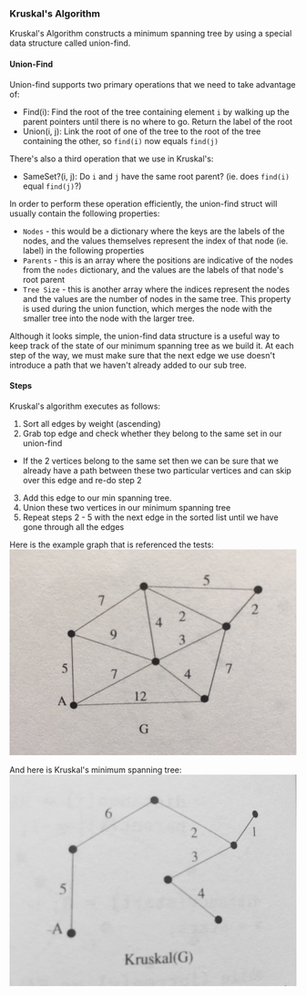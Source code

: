 ### Kruskal's Algorithm

Kruskal's Algorithm constructs a minimum spanning tree by using a special data structure
called union-find.

#### Union-Find

Union-find supports two primary operations that we need to take advantage of:

  - Find(i): Find the root of the tree containing element `i` by walking up the parent pointers
    until there is no where to go. Return the label of the root
  - Union(i, j): Link the root of one of the tree to the root of the tree containing the other,
    so `find(i)` now equals `find(j)`

There's also a third operation that we use in Kruskal's:
  - SameSet?(i, j): Do `i` and `j` have the same root parent? (ie. does `find(i)` equal `find(j)`?)

In order to perform these operation efficiently, the union-find struct will usually contain the
following properties:
  - `Nodes` - this would be a dictionary where the keys are the labels of the nodes, and the
    values themselves represent the index of that node (ie. label) in the following properties
  - `Parents` - this is an array where the positions are indicative of the nodes from the
    `nodes` dictionary, and the values are the labels of that node's root parent
  - `Tree Size` - this is another array where the indices represent the nodes and the values
     are the number of nodes in the same tree. This property is used during the union function,
     which merges the node with the smaller tree into the node with the larger tree.

Although it looks simple, the union-find data structure is a useful way to keep track of the
state of our minimum spanning tree as we build it. At each step of the way, we must make sure that
the next edge we use doesn't introduce a path that we haven't already added to our sub tree.

#### Steps

Kruskal's algorithm executes as follows:

1. Sort all edges by weight (ascending)
2. Grab top edge and check whether they belong to the same set in our union-find
  - If the 2 vertices belong to the same set then we can be sure that we already
    have a path between these two particular vertices and can skip over this
    edge and re-do step 2
3. Add this edge to our min spanning tree.
4. Union these two vertices in our minimum spanning tree
5. Repeat steps 2 - 5 with the next edge in the sorted list until we have gone through all the edges


Here is the example graph that is referenced the tests:
![graph](./img/graph.jpg)

And here is Kruskal's minimum spanning tree:
![kruskal](./img/kruskal.jpg)
